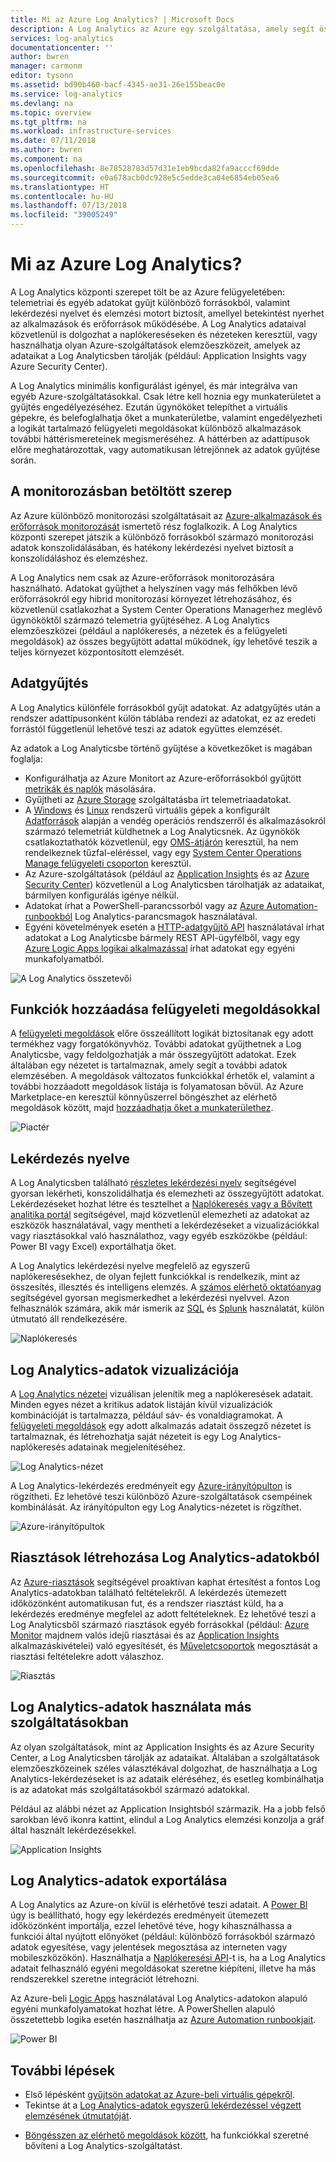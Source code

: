 ```yaml
---
title: Mi az Azure Log Analytics? | Microsoft Docs
description: A Log Analytics az Azure egy szolgáltatása, amely segít összegyűjteni és elemezni a felhőben és a helyszíni környezetekben található erőforrások által létrehozott működési adatokat.  Ez a cikk tömör áttekintést nyújt a Log Analytics különböző összetevőiről, és részletes tartalmakra mutató hivatkozásokat tartalmaz.
services: log-analytics
documentationcenter: ''
author: bwren
manager: carmonm
editor: tysonn
ms.assetid: bd90b460-bacf-4345-ae31-26e155beac0e
ms.service: log-analytics
ms.devlang: na
ms.topic: overview
ms.tgt_pltfrm: na
ms.workload: infrastructure-services
ms.date: 07/11/2018
ms.author: bwren
ms.component: na
ms.openlocfilehash: 8e78528783d57d31e1eb9bcda82fa9acccf69dde
ms.sourcegitcommit: e0a678acb0dc928e5c5edde3ca04e6854eb05ea6
ms.translationtype: HT
ms.contentlocale: hu-HU
ms.lasthandoff: 07/13/2018
ms.locfileid: "39005249"
---
```

# <a name="what-is-azure-log-analytics"></a>Mi az Azure Log Analytics?
A Log Analytics központi szerepet tölt be az Azure felügyeletében: telemetriai és egyéb adatokat gyűjt különböző forrásokból, valamint lekérdezési nyelvet és elemzési motort biztosít, amellyel betekintést nyerhet az alkalmazások és erőforrások működésébe.  A Log Analytics adataival közvetlenül is dolgozhat a naplókereséseken és nézeteken keresztül, vagy használhatja olyan Azure-szolgáltatások elemzőeszközeit, amelyek az adataikat a Log Analyticsben tárolják (például: Application Insights vagy Azure Security Center).  

A Log Analytics minimális konfigurálást igényel, és már integrálva van egyéb Azure-szolgáltatásokkal.  Csak létre kell hoznia egy munkaterületet a gyűjtés engedélyezéséhez.  Ezután ügynököket telepíthet a virtuális gépekre, és belefoglalhatja őket a munkaterületbe, valamint engedélyezheti a logikát tartalmazó felügyeleti megoldásokat különböző alkalmazások további háttérismereteinek megismeréséhez.  A háttérben az adattípusok előre meghatározottak, vagy automatikusan létrejönnek az adatok gyűjtése során.


## <a name="role-in-monitoring"></a>A monitorozásban betöltött szerep

Az Azure különböző monitorozási szolgáltatásait az [Azure-alkalmazások és erőforrások monitorozását](../monitoring-and-diagnostics/monitoring-overview.md) ismertető rész foglalkozik.  A Log Analytics központi szerepet játszik a különböző forrásokból származó monitorozási adatok konszolidálásában, és hatékony lekérdezési nyelvet biztosít a konszolidáláshoz és elemzéshez.  

A Log Analytics nem csak az Azure-erőforrások monitorozására használható.  Adatokat gyűjthet a helyszínen vagy más felhőkben lévő erőforrásokról egy hibrid monitorozási környezet létrehozásához, és közvetlenül csatlakozhat a System Center Operations Managerhez meglévő ügynököktől származó telemetria gyűjtéséhez.  A Log Analytics elemzőeszközei (például a naplókeresés, a nézetek és a felügyeleti megoldások) az összes begyűjtött adattal működnek, így lehetővé teszik a teljes környezet központosított elemzését.



## <a name="data-collection"></a>Adatgyűjtés
A Log Analytics különféle forrásokból gyűjt adatokat.  Az adatgyűjtés után a rendszer adattípusonként külön táblába rendezi az adatokat, ez az eredeti forrástól függetlenül lehetővé teszi az adatok együttes elemzését.

Az adatok a Log Analyticsbe történő gyűjtése a következőket is magában foglalja:

- Konfigurálhatja az Azure Monitort az Azure-erőforrásokból gyűjtött [metrikák és naplók](../monitoring/monitoring-data-collection.md#types-of-monitoring-data) másolására.
- Gyűjtheti az [Azure Storage](log-analytics-azure-storage-iis-table.md) szolgáltatásba írt telemetriaadatokat.
- A [Windows](log-analytics-windows-agent.md) és [Linux](log-analytics-linux-agents.md) rendszerű virtuális gépek a konfigurált [Adatforrások](log-analytics-data-sources.md) alapján a vendég operációs rendszerről és alkalmazásokról származó telemetriát küldhetnek a Log Analyticsnek. Az ügynökök csatlakoztathatók közvetlenül, egy [OMS-átjárón](log-analytics-oms-gateway.md) keresztül, ha nem rendelkeznek tűzfal-eléréssel, vagy egy [System Center Operations Manage felügyeleti csoporton](log-analytics-om-agents.md) keresztül.
- Az Azure-szolgáltatások (például az [Application Insights](https://docs.microsoft.com/azure/application-insights/) és az [Azure Security Center](https://docs.microsoft.com/azure/security-center/)) közvetlenül a Log Analyticsben tárolhatják az adataikat, bármilyen konfigurálás igénye nélkül.
- Adatokat írhat a PowerShell-parancssorból vagy az [Azure Automation-runbookból](../automation/automation-runbook-types.md) Log Analytics-parancsmagok használatával.
- Egyéni követelmények esetén a [HTTP-adatgyűjtő API](log-analytics-data-collector-api.md) használatával írhat adatokat a Log Analyticsbe bármely REST API-ügyfélből, vagy egy [Azure Logic Apps logikai alkalmazással](https://docs.microsoft.com/azure/logic-apps/) írhat adatokat egy egyéni munkafolyamatból.


![A Log Analytics összetevői](media/log-analytics-overview/collecting-data.png)

## <a name="add-functionality-with-management-solutions"></a>Funkciók hozzáadása felügyeleti megoldásokkal
A [felügyeleti megoldások](log-analytics-add-solutions.md) előre összeállított logikát biztosítanak egy adott termékhez vagy forgatókönyvhöz.  További adatokat gyűjthetnek a Log Analyticsbe, vagy feldolgozhatják a már összegyűjtött adatokat.  Ezek általában egy nézetet is tartalmaznak, amely segít a további adatok elemzésében.  A megoldások változatos funkciókkal érhetők el, valamint a további hozzáadott megoldások listája is folyamatosan bővül.  Az Azure Marketplace-en keresztül könnyűszerrel böngészhet az elérhető megoldások között, majd [hozzáadhatja őket a munkaterülethez](log-analytics-add-solutions.md).  

![Piactér](media/log-analytics-overview/solutions.png)


## <a name="query-language"></a>Lekérdezés nyelve

A Log Analyticsben található [részletes lekérdezési nyelv](http://docs.loganalytics.io) segítségével gyorsan lekérheti, konszolidálhatja és elemezheti az összegyűjtött adatokat.  Lekérdezéseket hozhat létre és tesztelhet a [Naplókeresés vagy a Bővített analitika portál](log-analytics-log-search-portals.md) segítségével, majd közvetlenül elemezheti az adatokat az eszközök használatával, vagy mentheti a lekérdezéseket a vizualizációkkal vagy riasztásokkal való használathoz, vagy egyéb eszközökbe (például: Power BI vagy Excel) exportálhatja őket.

A Log Analytics lekérdezési nyelve megfelelő az egyszerű naplókeresésekhez, de olyan fejlett funkciókkal is rendelkezik, mint az összesítés, illesztés és intelligens elemzés. A [számos elérhető oktatóanyag](https://docs.loganalytics.io/docs/Learn/Tutorials) segítségével gyorsan megismerkedhet a lekérdezési nyelvvel.  Azon felhasználók számára, akik már ismerik az [SQL](https://docs.loganalytics.io/docs/Learn/References/SQL-to-Azure-Log-Analytics) és [Splunk](https://docs.loganalytics.io/docs/Learn/References/Splunk-to-Azure-Log-Analytics) használatát, külön útmutató áll rendelkezésére.

![Naplókeresés](media/log-analytics-overview/analytics-query.png)


## <a name="visualize-log-analytics-data"></a>Log Analytics-adatok vizualizációja

A [Log Analytics nézetei](log-analytics-view-designer.md) vizuálisan jelenítik meg a naplókeresések adatait.  Minden egyes nézet a kritikus adatok listáján kívül vizualizációk kombinációját is tartalmazza, például sáv- és vonaldiagramokat.  A [felügyeleti megoldások](#add-functionality-with-management-solutions) egy adott alkalmazás adatait összegző nézetet is tartalmaznak, és létrehozhatja saját nézeteit is egy Log Analytics-naplókeresés adatainak megjelenítéséhez.

![Log Analytics-nézet](media/log-analytics-overview/view.png)

A Log Analytics-lekérdezés eredményeit egy [Azure-irányítópulton](../azure-portal/azure-portal-dashboards.md) is rögzítheti. Ez lehetővé teszi különböző Azure-szolgáltatások csempéinek kombinálását.  Az irányítópulton egy Log Analytics-nézetet is rögzíthet.

![Azure-irányítópultok](media/log-analytics-overview/dashboard.png)

## <a name="creating-alerts-from-log-analytics-data"></a>Riasztások létrehozása Log Analytics-adatokból

Az [Azure-riasztások](../monitoring-and-diagnostics/monitoring-overview-unified-alerts.md) segítségével proaktívan kaphat értesítést a fontos Log Analytics-adatokban található feltételekről.  A lekérdezés ütemezett időközönként automatikusan fut, és a rendszer riasztást küld, ha a lekérdezés eredménye megfelel az adott feltételeknek.  Ez lehetővé teszi a Log Analyticsből származó riasztások egyéb forrásokkal (például: [Azure Monitor](../monitoring-and-diagnostics/monitoring-near-real-time-metric-alerts.md) majdnem valós idejű riasztásai és az [Application Insights](../application-insights/app-insights-alerts.md) alkalmazáskivételei) való egyesítését, és [Műveletcsoportok](../monitoring-and-diagnostics/monitoring-action-groups.md) megosztását a riasztási feltételekre adott válaszhoz.

![Riasztás](media/log-analytics-overview/alerts.png)


## <a name="using-log-analytics-data-in-other-services"></a>Log Analytics-adatok használata más szolgáltatásokban
Az olyan szolgáltatások, mint az Application Insights és az Azure Security Center, a Log Analyticsben tárolják az adataikat.  Általában a szolgáltatások elemzőeszközeinek széles választékával dolgozhat, de használhatja a Log Analytics-lekérdezéseket is az adataik eléréséhez, és esetleg kombinálhatja is az adatokat más szolgáltatásokból származó adatokkal.  

Például az alábbi nézet az Application Insightsból származik.  Ha a jobb felső sarokban lévő ikonra kattint, elindul a Log Analytics elemzési konzolja a gráf által használt lekérdezésekkel.

![Application Insights](media/log-analytics-overview/application-insights.png)


## <a name="exporting-log-analytics-data"></a>Log Analytics-adatok exportálása

A Log Analytics az Azure-on kívül is elérhetővé teszi adatait.  A [Power BI](log-analytics-powerbi.md) úgy is beállítható, hogy egy lekérdezés eredményeit ütemezett időközönként importálja, ezzel lehetővé téve, hogy kihasználhassa a funkciói által nyújtott előnyöket (például: különböző forrásokból származó adatok egyesítése, vagy jelentések megosztása az interneten vagy mobileszközökön).  Használhatja a [Naplókeresési API](log-analytics-log-search-api.md)-t is, ha a Log Analytics adatait felhasználó egyéni megoldásokat szeretne kiépíteni, illetve ha más rendszerekkel szeretne integrációt létrehozni.

Az Azure-beli [Logic Apps](../logic-apps/logic-apps-overview.md) használatával Log Analytics-adatokon alapuló egyéni munkafolyamatokat hozhat létre.  A PowerShellen alapuló összetettebb logika esetén használhatja az [Azure Automation runbookjait](../automation/automation-runbook-types.md).

![Power BI](media/log-analytics-overview/export.png)



## <a name="next-steps"></a>További lépések
- Első lépésként [gyűjtsön adatokat az Azure-beli virtuális gépekről](log-analytics-quick-collect-azurevm.md).
- Tekintse át a [Log Analytics-adatok egyszerű lekérdezéssel végzett elemzésének útmutatóját](log-analytics-tutorial-viewdata.md).
* [Böngésszen az elérhető megoldások között](log-analytics-add-solutions.md), ha funkciókkal szeretné bővíteni a Log Analytics-szolgáltatást.

